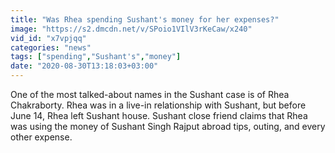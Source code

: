 ```yaml
---
title: "Was Rhea spending Sushant's money for her expenses?"
image: "https://s2.dmcdn.net/v/SPoio1VIlV3rKeCaw/x240"
vid_id: "x7vpjqq"
categories: "news"
tags: ["spending","Sushant's","money"]
date: "2020-08-30T13:18:03+03:00"
---
```

One of the most talked-about names in the Sushant case is of Rhea Chakraborty. Rhea was in a live-in relationship with Sushant, but before June 14, Rhea left Sushant house. Sushant close friend claims that Rhea was using the money of Sushant Singh Rajput abroad tips, outing, and every other expense.
